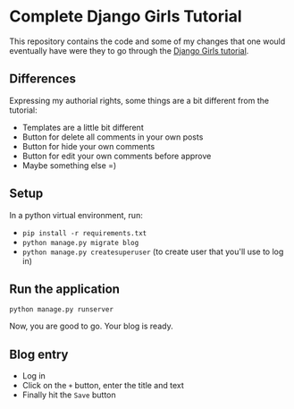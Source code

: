 # Complete Django Girls Tutorial
This repository contains the code and some of my changes that one would eventually have were they to go through the [Django Girls tutorial](https://tutorial.djangogirls.org/en/).
## Differences
Expressing my authorial rights, some things are a bit different from the tutorial:
* Templates are a little bit different
* Button for delete all comments in your own posts
* Button for hide your own comments
* Button for edit your own comments before approve
* Maybe something else =)
## Setup
In a python virtual environment, run:
* `pip install -r requirements.txt`
* `python manage.py migrate blog`
* `python manage.py createsuperuser` (to create user that you'll use to log in)
## Run the application
```
python manage.py runserver
```
Now, you are good to go. Your blog is ready.
## Blog entry
* Log in
* Click on the `+` button, enter the title and text
* Finally hit the `Save` button

